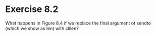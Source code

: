 # Exercise 8.2
What happens in Figure 8.4 if we replace the final argument ot sendto (which we show as len) with clilen?
